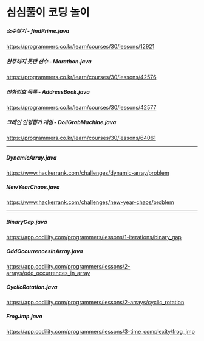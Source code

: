 # 심심풀이 코딩 놀이

##### 소수찾기 - findPrime.java
<https://programmers.co.kr/learn/courses/30/lessons/12921>

##### 완주하지 못한 선수 - Marathon.java
<https://programmers.co.kr/learn/courses/30/lessons/42576>

##### 전화번호 목록 - AddressBook.java
<https://programmers.co.kr/learn/courses/30/lessons/42577>

##### 크레인 인형뽑기 게임 - DollGrabMachine.java
<https://programmers.co.kr/learn/courses/30/lessons/64061>

- - -
##### DynamicArray.java
<https://www.hackerrank.com/challenges/dynamic-array/problem>

##### NewYearChaos.java
<https://www.hackerrank.com/challenges/new-year-chaos/problem>
- - - 

##### BinaryGap.java
<https://app.codility.com/programmers/lessons/1-iterations/binary_gap>

##### OddOccurrencesInArray.java
<https://app.codility.com/programmers/lessons/2-arrays/odd_occurrences_in_array>

##### CyclicRotation.java
<https://app.codility.com/programmers/lessons/2-arrays/cyclic_rotation>

##### FrogJmp.java
<https://app.codility.com/programmers/lessons/3-time_complexity/frog_jmp>
